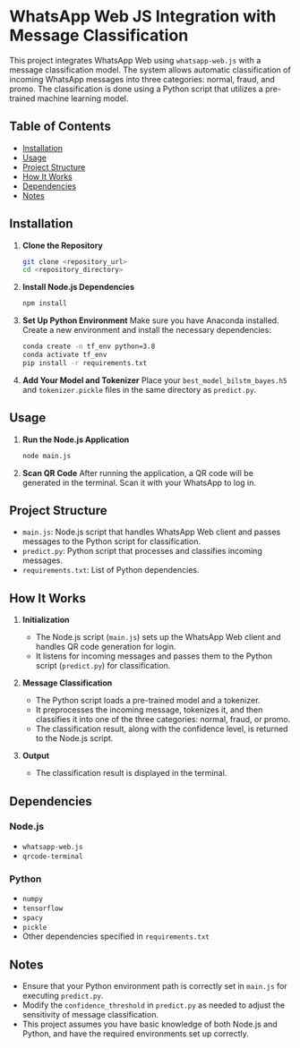 
# WhatsApp Web JS Integration with Message Classification

This project integrates WhatsApp Web using `whatsapp-web.js` with a message classification model. The system allows automatic classification of incoming WhatsApp messages into three categories: normal, fraud, and promo. The classification is done using a Python script that utilizes a pre-trained machine learning model.

## Table of Contents
- [Installation](#installation)
- [Usage](#usage)
- [Project Structure](#project-structure)
- [How It Works](#how-it-works)
- [Dependencies](#dependencies)
- [Notes](#notes)

## Installation

1. **Clone the Repository**
   ```bash
   git clone <repository_url>
   cd <repository_directory>
   ```

2. **Install Node.js Dependencies**
   ```bash
   npm install
   ```

3. **Set Up Python Environment**
   Make sure you have Anaconda installed. Create a new environment and install the necessary dependencies:
   ```bash
   conda create -n tf_env python=3.8
   conda activate tf_env
   pip install -r requirements.txt
   ```

4. **Add Your Model and Tokenizer**
   Place your `best_model_bilstm_bayes.h5` and `tokenizer.pickle` files in the same directory as `predict.py`.

## Usage

1. **Run the Node.js Application**
   ```bash
   node main.js
   ```

2. **Scan QR Code**
   After running the application, a QR code will be generated in the terminal. Scan it with your WhatsApp to log in.

## Project Structure

- `main.js`: Node.js script that handles WhatsApp Web client and passes messages to the Python script for classification.
- `predict.py`: Python script that processes and classifies incoming messages.
- `requirements.txt`: List of Python dependencies.

## How It Works

1. **Initialization**
   - The Node.js script (`main.js`) sets up the WhatsApp Web client and handles QR code generation for login.
   - It listens for incoming messages and passes them to the Python script (`predict.py`) for classification.

2. **Message Classification**
   - The Python script loads a pre-trained model and a tokenizer.
   - It preprocesses the incoming message, tokenizes it, and then classifies it into one of the three categories: normal, fraud, or promo.
   - The classification result, along with the confidence level, is returned to the Node.js script.

3. **Output**
   - The classification result is displayed in the terminal.

## Dependencies

### Node.js
- `whatsapp-web.js`
- `qrcode-terminal`

### Python
- `numpy`
- `tensorflow`
- `spacy`
- `pickle`
- Other dependencies specified in `requirements.txt`

## Notes

- Ensure that your Python environment path is correctly set in `main.js` for executing `predict.py`.
- Modify the `confidence_threshold` in `predict.py` as needed to adjust the sensitivity of message classification.
- This project assumes you have basic knowledge of both Node.js and Python, and have the required environments set up correctly.
